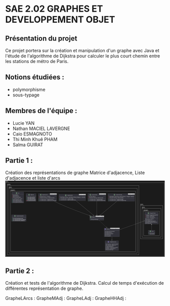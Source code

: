 # SAE 2.02 GRAPHES ET DEVELOPPEMENT OBJET
## Présentation du projet 
  Ce projet portera sur la création et manipulation d'un graphe avec Java et l'étude de l'algorithme de Dijkstra pour calculer le plus court chemin entre les stations de métro de Paris.

## Notions étudiées :
- polymorphisme
- sous-typage
  
## Membres de l'équipe :
- Lucie YAN
- Nathan MACIEL LAVERGNE
- Caio ESMAGNOTO
- Thi Minh Khuê PHAM
- Salma GUIRAT

## Partie 1 :
Création des représentations de graphe Matrice d'adjacence, Liste d'adjacence et liste d'arcs
![UML](https://github.com/MKtheGhost/SAE-GRAPHE-DEV/blob/main/UML.png?raw=true)

## Partie 2 :
Création et tests de l'algorithme de Dijkstra.
Calcul de temps d'exécution de différentes représentation de graphe.

GrapheLArcs :
GrapheMAdj :
GrapheLAdj :
GrapheHHAdj :
